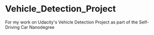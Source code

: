 # Vehicle_Detection_Project
For my work on Udacity's Vehicle Detection Project as part of the Self-Driving Car Nanodegree 
